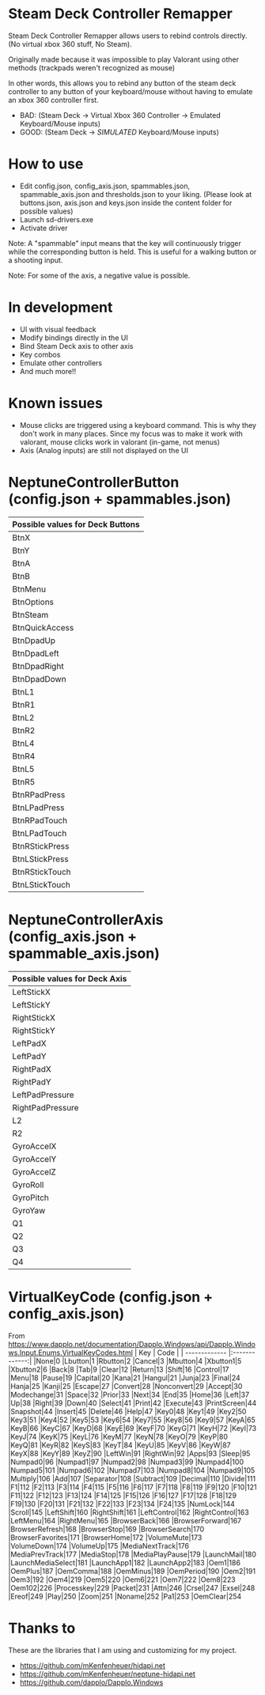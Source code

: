 # Steam Deck Controller Remapper
Steam Deck Controller Remapper allows users to rebind controls directly. (No virtual xbox 360 stuff, No Steam).

Originally made because it was impossible to play Valorant using other methods (trackpads weren't recognized as mouse)

In other words, this allows you to rebind any button of the steam deck controller to any button of your keyboard/mouse without having to emulate an xbox 360 controller first. 

- BAD: (Steam Deck -> Virtual Xbox 360 Controller -> Emulated Keyboard/Mouse inputs)
- GOOD: (Steam Deck -> *SIMULATED* Keyboard/Mouse inputs)

# How to use
+ Edit config.json, config_axis.json, spammables.json, spammable_axis.json and thresholds.json to your liking. (Please look at buttons.json, axis.json and keys.json inside the content folder for possible values)
+ Launch sd-drivers.exe
+ Activate driver

Note: A "spammable" input means that the key will continuously trigger while the corresponding button is held. This is useful for a walking button or a shooting input.

Note: For some of the axis, a negative value is possible.

# In development 
+ UI with visual feedback
+ Modify bindings directly in the UI
+ Bind Steam Deck axis to other axis
+ Key combos
+ Emulate other controllers
+ And much more!!

# Known issues
+ Mouse clicks are triggered using a keyboard command. This is why they don't work in many places. Since my focus was to make it work with valorant, mouse clicks work in valorant (in-game, not menus)
+ Axis (Analog inputs) are still not displayed on the UI

# NeptuneControllerButton (config.json + spammables.json)
| Possible values for Deck Buttons |
| ------------- |
|BtnX
|BtnY
|BtnA
|BtnB
|BtnMenu
|BtnOptions
|BtnSteam
|BtnQuickAccess
|BtnDpadUp
|BtnDpadLeft
|BtnDpadRight
|BtnDpadDown
|BtnL1
|BtnR1
|BtnL2
|BtnR2
|BtnL4
|BtnR4
|BtnL5
|BtnR5
|BtnRPadPress
|BtnLPadPress
|BtnRPadTouch
|BtnLPadTouch
|BtnRStickPress
|BtnLStickPress
|BtnRStickTouch
|BtnLStickTouch

# NeptuneControllerAxis (config_axis.json + spammable_axis.json)
| Possible values for Deck Axis |
| ------------- |
|LeftStickX|
|LeftStickY|
|RightStickX|
|RightStickY|
|LeftPadX|
|LeftPadY|
|RightPadX|
|RightPadY|
|LeftPadPressure|
|RightPadPressure|
|L2|
|R2|
|GyroAccelX|
|GyroAccelY|
|GyroAccelZ|
|GyroRoll|
|GyroPitch|
|GyroYaw|
|Q1|
|Q2|
|Q3|
|Q4|

# VirtualKeyCode (config.json + config_axis.json)
From https://www.dapplo.net/documentation/Dapplo.Windows/api/Dapplo.Windows.Input.Enums.VirtualKeyCodes.html
| Key        | Code           |
| ------------- |:-------------:|
|None|0
|Lbutton|1
|Rbutton|2
|Cancel|3
|Mbutton|4
|Xbutton1|5
|Xbutton2|6
|Back|8
|Tab|9
|Clear|12
|Return|13
|Shift|16
|Control|17
|Menu|18
|Pause|19
|Capital|20
|Kana|21
|Hangul|21
|Junja|23
|Final|24
|Hanja|25
|Kanji|25
|Escape|27
|Convert|28
|Nonconvert|29
|Accept|30
|Modechange|31
|Space|32
|Prior|33
|Next|34
|End|35
|Home|36
|Left|37
|Up|38
|Right|39
|Down|40
|Select|41
|Print|42
|Execute|43
|PrintScreen|44
|Snapshot|44
|Insert|45
|Delete|46
|Help|47
|Key0|48
|Key1|49
|Key2|50
|Key3|51
|Key4|52
|Key5|53
|Key6|54
|Key7|55
|Key8|56
|Key9|57
|KeyA|65
|KeyB|66
|KeyC|67
|KeyD|68
|KeyE|69
|KeyF|70
|KeyG|71
|KeyH|72
|KeyI|73
|KeyJ|74
|KeyK|75
|KeyL|76
|KeyM|77
|KeyN|78
|KeyO|79
|KeyP|80
|KeyQ|81
|KeyR|82
|KeyS|83
|KeyT|84
|KeyU|85
|KeyV|86
|KeyW|87
|KeyX|88
|KeyY|89
|KeyZ|90
|LeftWin|91
|RightWin|92
|Apps|93
|Sleep|95
|Numpad0|96
|Numpad1|97
|Numpad2|98
|Numpad3|99
|Numpad4|100
|Numpad5|101
|Numpad6|102
|Numpad7|103
|Numpad8|104
|Numpad9|105
|Multiply|106
|Add|107
|Separator|108
|Subtract|109
|Decimal|110
|Divide|111
|F1|112
|F2|113
|F3|114
|F4|115
|F5|116
|F6|117
|F7|118
|F8|119
|F9|120
|F10|121
|F11|122
|F12|123
|F13|124
|F14|125
|F15|126
|F16|127
|F17|128
|F18|129
|F19|130
|F20|131
|F21|132
|F22|133
|F23|134
|F24|135
|NumLock|144
|Scroll|145
|LeftShift|160
|RightShift|161
|LeftControl|162
|RightControl|163
|LeftMenu|164
|RightMenu|165
|BrowserBack|166
|BrowserForward|167
|BrowserRefresh|168
|BrowserStop|169
|BrowserSearch|170
|BrowserFavorites|171
|BrowserHome|172
|VolumeMute|173
|VolumeDown|174
|VolumeUp|175
|MediaNextTrack|176
|MediaPrevTrack|177
|MediaStop|178
|MediaPlayPause|179
|LaunchMail|180
|LaunchMediaSelect|181
|LaunchApp1|182
|LaunchApp2|183
|Oem1|186
|OemPlus|187
|OemComma|188
|OemMinus|189
|OemPeriod|190
|Oem2|191
|Oem3|192
|Oem4|219
|Oem5|220
|Oem6|221
|Oem7|222
|Oem8|223
|Oem102|226
|Processkey|229
|Packet|231
|Attn|246
|Crsel|247
|Exsel|248
|Ereof|249
|Play|250
|Zoom|251
|Noname|252
|Pa1|253
|OemClear|254
		

# Thanks to
These are the libraries that I am using and customizing for my project.
- https://github.com/mKenfenheuer/hidapi.net
- https://github.com/mKenfenheuer/neptune-hidapi.net
- https://github.com/dapplo/Dapplo.Windows
